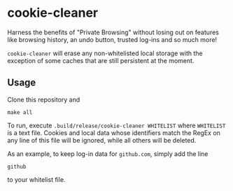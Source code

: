# cookie-cleaner

Harness the benefits of "Private Browsing" without losing out on features like browsing history, an undo button, trusted log-ins and so much more!

`cookie-cleaner` will erase any non-whitelisted local storage with the exception of some caches that are still persistent at the moment.

## Usage

Clone this repository and

```
make all
```

To run, execute `.build/release/cookie-cleaner WHITELIST` where `WHITELIST` is a text file. Cookies and local data whose identifiers match the RegEx on any line of this file will be ignored, while all others will be deleted.

As an example, to keep log-in data for `github.com`, simply add the line
```
github
```
to your whitelist file.

